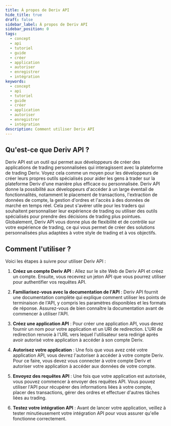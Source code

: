 ```yaml
---
title: À propos de Deriv API
hide_title: true
draft: false
sidebar_label: À propos de Deriv API
sidebar_position: 0
tags:
  - concept
  - api
  - tutoriel
  - guide
  - créer
  - application
  - autoriser
  - enregistrer
  - intégration
keywords:
  - concept
  - api
  - tutoriel
  - guide
  - créer
  - application
  - autoriser
  - enregistrer
  - intégration
description: Comment utiliser Deriv API
---
```


## Qu'est-ce que Deriv API ?

Deriv API est un outil qui permet aux développeurs de créer des applications de trading personnalisées qui interagissent avec la plateforme de trading Deriv. Voyez cela comme un moyen pour les développeurs de créer leurs propres outils spécialisés pour aider les gens à trader sur la plateforme Deriv d'une manière plus efficace ou personnalisée. Deriv API donne la possibilité aux développeurs d'accéder à un large éventail de fonctionnalités, notamment le placement de transactions, l'extraction de données de compte, la gestion d'ordres et l'accès à des données de marché en temps réel. Cela peut s'avérer utile pour les traders qui souhaitent personnaliser leur expérience de trading ou utiliser des outils spécialisés pour prendre des décisions de trading plus pointues. Globalement, Deriv API vous donne plus de flexibilité et de contrôle sur votre expérience de trading, ce qui vous permet de créer des solutions personnalisées plus adaptées à votre style de trading et à vos objectifs.

## Comment l'utiliser ?

Voici les étapes à suivre pour utiliser Deriv API :

1. **Créez un compte Deriv API** : Allez sur le site Web de Deriv API et créez un compte. Ensuite, vous recevrez un jeton API que vous pourrez utiliser pour authentifier vos requêtes API.

2. **Familiarisez-vous avec la documentation de l'API** : Deriv API fournit une documentation complète qui explique comment utiliser les points de terminaison de l'API, y compris les paramètres disponibles et les formats de réponse. Assurez-vous de bien connaître la documentation avant de commencer à utiliser l'API.

3. **Créez une application API** : Pour créer une application API, vous devez fournir un nom pour votre application et un URI de redirection. L'URI de redirection renvoie à l'URL vers lequel l'utilisateur sera redirigé après avoir autorisé votre application à accéder à son compte Deriv.

4. **Autorisez votre application** : Une fois que vous avez créé votre application API, vous devrez l'autoriser à accéder à votre compte Deriv. Pour ce faire, vous devez vous connecter à votre compte Deriv et autoriser votre application à accéder aux données de votre compte.

5. **Envoyez des requêtes API** : Une fois que votre application est autorisée, vous pouvez commencer à envoyer des requêtes API. Vous pouvez utiliser l'API pour récupérer des informations liées à votre compte, placer des transactions, gérer des ordres et effectuer d'autres tâches liées au trading.

6. **Testez votre intégration API** : Avant de lancer votre application, veillez à tester minutieusement votre intégration API pour vous assurer qu'elle fonctionne correctement.
